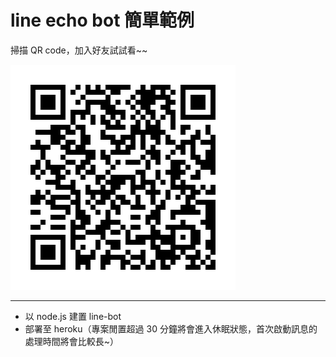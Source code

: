 # line echo bot 簡單範例

掃描 QR code，加入好友試試看~~

![QR code](https://github.com/joannahsuu/line-bot-webhook/blob/master/line-bot-meow.png)

---

- 以 node.js 建置 line-bot
- 部署至 heroku（專案閒置超過 30 分鐘將會進入休眠狀態，首次啟動訊息的處理時間將會比較長~）

